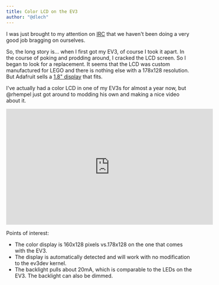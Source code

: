 ```yaml
---
title: Color LCD on the EV3
author: "@dlech"
---
```


I was just brought to my attention on [IRC](http://www.ev3dev.org/support/#irc) that we haven't been doing a very good job bragging on ourselves.

So, the long story is... when I first got my EV3, of course I took it apart. In the course of poking and prodding around,
I cracked the LCD screen. So I began to look for a replacement. It seems that the LCD was custom manufactured for LEGO
and there is nothing else with a 178x128 resolution. But Adafruit sells a [1.8" display](https://www.adafruit.com/products/358) that fits.

I've actually had a color LCD in one of my EV3s for almost a year now, but @rhempel just got around to modding his own
and making a nice video about it.

<iframe width="560" height="315" src="https://www.youtube.com/embed/gPNJC5Uz9HY" frameborder="0" allowfullscreen></iframe>

Points of interest:

* The color display is 160x128 pixels vs.178x128 on the one that comes with the EV3.
* The display is automatically detected and will work with no modification to the ev3dev kernel.
* The backlight pulls about 20mA, which is comparable to the LEDs on the EV3. The backlight can also be dimmed.
